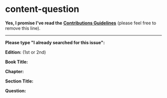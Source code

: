 # content-question

**Yes, I promise I've read the** [**Contributions Guidelines**](https://github.com/getify/You-Dont-Know-JS/blob/master/CONTRIBUTING.md) (please feel free to remove this line).

***

**Please type "I already searched for this issue":**

**Edition:** (1st or 2nd)

**Book Title:**

**Chapter:**

**Section Title:**

**Question:**

